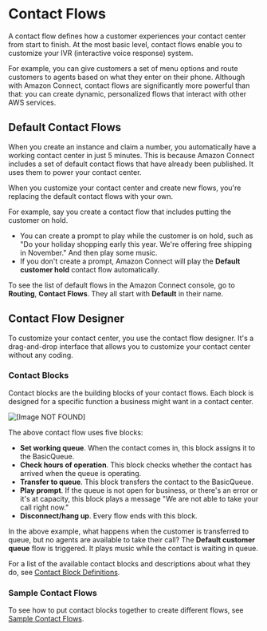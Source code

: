 # Contact Flows<a name="concepts-contact-flows"></a>

A contact flow defines how a customer experiences your contact center from start to finish\. At the most basic level, contact flows enable you to customize your IVR \(interactive voice response\) system\. 

For example, you can give customers a set of menu options and route customers to agents based on what they enter on their phone\. Although with Amazon Connect, contact flows are significantly more powerful than that: you can create dynamic, personalized flows that interact with other AWS services\.

## Default Contact Flows<a name="concepts-default-flows"></a>

When you create an instance and claim a number, you automatically have a working contact center in just 5 minutes\. This is because Amazon Connect includes a set of default contact flows that have already been published\. It uses them to power your contact center\. 

When you customize your contact center and create new flows, you're replacing the default contact flows with your own\.

For example, say you create a contact flow that includes putting the customer on hold\.
+ You can create a prompt to play while the customer is on hold, such as "Do your holiday shopping early this year\. We're offering free shipping in November\." And then play some music\.
+ If you don't create a prompt, Amazon Connect will play the **Default customer hold** contact flow automatically\.

To see the list of default flows in the Amazon Connect console, go to **Routing**, **Contact Flows**\. They all start with **Default** in their name\. 

## Contact Flow Designer<a name="concepts-visual-editor"></a>

To customize your contact center, you use the contact flow designer\. It's a drag\-and\-drop interface that allows you to customize your contact center without any coding\.

### Contact Blocks<a name="concepts-contact-blocks"></a>

Contact blocks are the building blocks of your contact flows\. Each block is designed for a specific function a business might want in a contact center\. 

![\[Image NOT FOUND\]](http://docs.aws.amazon.com/connect/latest/adminguide/images/sample-contact-flow.png)

The above contact flow uses five blocks:
+ **Set working queue**\. When the contact comes in, this block assigns it to the BasicQueue\.
+ **Check hours of operation**\. This block checks whether the contact has arrived when the queue is operating\.
+ **Transfer to queue**\. This block transfers the contact to the BasicQueue\.
+ **Play prompt**\. If the queue is not open for business, or there's an error or it's at capacity, this block plays a message "We are not able to take your call right now\."
+ **Disconnect/hang up**\. Every flow ends with this block\.

In the above example, what happens when the customer is transferred to queue, but no agents are available to take their call? The **Default customer queue** flow is triggered\. It plays music while the contact is waiting in queue\. 

For a list of the available contact blocks and descriptions about what they do, see [Contact Block Definitions](contact-blocks.md)\. 

### Sample Contact Flows<a name="concepts-sample-flows"></a>

To see how to put contact blocks together to create different flows, see [Sample Contact Flows](contact-flow-samples.md)\.